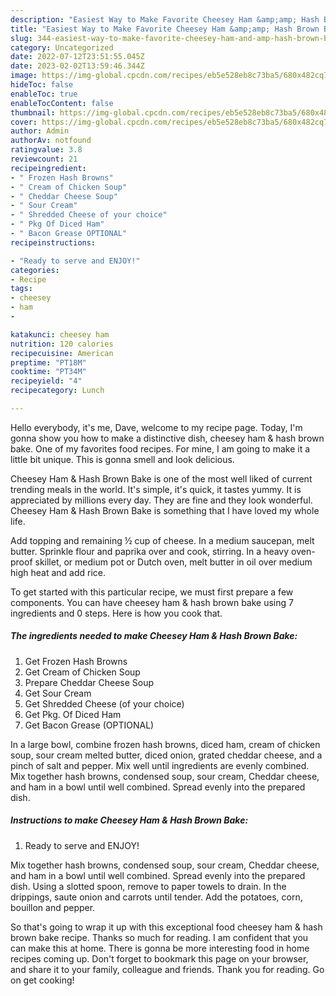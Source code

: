 ```yaml
---
description: "Easiest Way to Make Favorite Cheesey Ham &amp;amp; Hash Brown Bake"
title: "Easiest Way to Make Favorite Cheesey Ham &amp;amp; Hash Brown Bake"
slug: 344-easiest-way-to-make-favorite-cheesey-ham-and-amp-hash-brown-bake
category: Uncategorized
date: 2022-07-12T23:51:55.045Z
date: 2023-02-02T13:59:46.344Z
image: https://img-global.cpcdn.com/recipes/eb5e528eb8c73ba5/680x482cq70/cheesey-ham-hash-brown-bake-recipe-main-photo.jpg
hideToc: false
enableToc: true
enableTocContent: false
thumbnail: https://img-global.cpcdn.com/recipes/eb5e528eb8c73ba5/680x482cq70/cheesey-ham-hash-brown-bake-recipe-main-photo.jpg
cover: https://img-global.cpcdn.com/recipes/eb5e528eb8c73ba5/680x482cq70/cheesey-ham-hash-brown-bake-recipe-main-photo.jpg
author: Admin
authorAv: notfound
ratingvalue: 3.8
reviewcount: 21
recipeingredient:
- " Frozen Hash Browns"
- " Cream of Chicken Soup"
- " Cheddar Cheese Soup"
- " Sour Cream"
- " Shredded Cheese of your choice"
- " Pkg Of Diced Ham"
- " Bacon Grease OPTIONAL"
recipeinstructions:

- "Ready to serve and ENJOY!"
categories:
- Recipe
tags:
- cheesey
- ham
- 

katakunci: cheesey ham  
nutrition: 120 calories
recipecuisine: American
preptime: "PT18M"
cooktime: "PT34M"
recipeyield: "4"
recipecategory: Lunch

---
```



Hello everybody, it's me, Dave, welcome to my recipe page. Today, I'm gonna show you how to make a distinctive dish, cheesey ham &amp; hash brown bake. One of my favorites food recipes. For mine, I am going to make it a little bit unique. This is gonna smell and look delicious.

Cheesey Ham &amp; Hash Brown Bake is one of the most well liked of current trending meals in the world. It's simple, it's quick, it tastes yummy. It is appreciated by millions every day. They are fine and they look wonderful. Cheesey Ham &amp; Hash Brown Bake is something that I have loved my whole life.

Add topping and remaining ½ cup of cheese. In a medium saucepan, melt butter. Sprinkle flour and paprika over and cook, stirring. In a heavy oven-proof skillet, or medium pot or Dutch oven, melt butter in oil over medium high heat and add rice.


To get started with this particular recipe, we must first prepare a few components. You can have cheesey ham &amp; hash brown bake using 7 ingredients and 0 steps. Here is how you cook that.

<!--inarticleads1-->

##### The ingredients needed to make Cheesey Ham &amp; Hash Brown Bake:

1. Get  Frozen Hash Browns
1. Get  Cream of Chicken Soup
1. Prepare  Cheddar Cheese Soup
1. Get  Sour Cream
1. Get  Shredded Cheese (of your choice)
1. Get  Pkg. Of Diced Ham
1. Get  Bacon Grease (OPTIONAL)


In a large bowl, combine frozen hash browns, diced ham, cream of chicken soup, sour cream melted butter, diced onion, grated cheddar cheese, and a pinch of salt and pepper. Mix well until ingredients are evenly combined. Mix together hash browns, condensed soup, sour cream, Cheddar cheese, and ham in a bowl until well combined. Spread evenly into the prepared dish. 

<!--inarticleads2-->

##### Instructions to make Cheesey Ham &amp; Hash Brown Bake:


1. Ready to serve and ENJOY!

Mix together hash browns, condensed soup, sour cream, Cheddar cheese, and ham in a bowl until well combined. Spread evenly into the prepared dish. Using a slotted spoon, remove to paper towels to drain. In the drippings, saute onion and carrots until tender. Add the potatoes, corn, bouillon and pepper. 

So that's going to wrap it up with this exceptional food cheesey ham &amp; hash brown bake recipe. Thanks so much for reading. I am confident that you can make this at home. There is gonna be more interesting food in home recipes coming up. Don't forget to bookmark this page on your browser, and share it to your family, colleague and friends. Thank you for reading. Go on get cooking!
